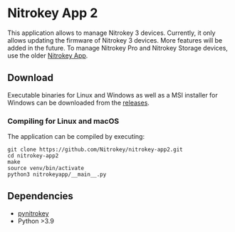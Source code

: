 # Nitrokey App 2

This application allows to manage Nitrokey 3 devices. Currently, it only allows updating the firmware of Nitrokey 3 devices. More features will be added in the future. To manage Nitrokey Pro and Nitrokey Storage devices, use the older [Nitrokey App](https://github.com/Nitrokey/nitrokey-app).

## Download

Executable binaries for Linux and Windows as well as a MSI installer for Windows can be downloaded from the [releases](https://github.com/Nitrokey/nitrokey-app2/releases).

### Compiling for Linux and macOS

The application can be compiled by executing:

```
git clone https://github.com/Nitrokey/nitrokey-app2.git
cd nitrokey-app2
make
source venv/bin/activate
python3 nitrokeyapp/__main__.py
```

## Dependencies

* [pynitrokey ](https://github.com/Nitrokey/pynitrokey)
* Python >3.9


